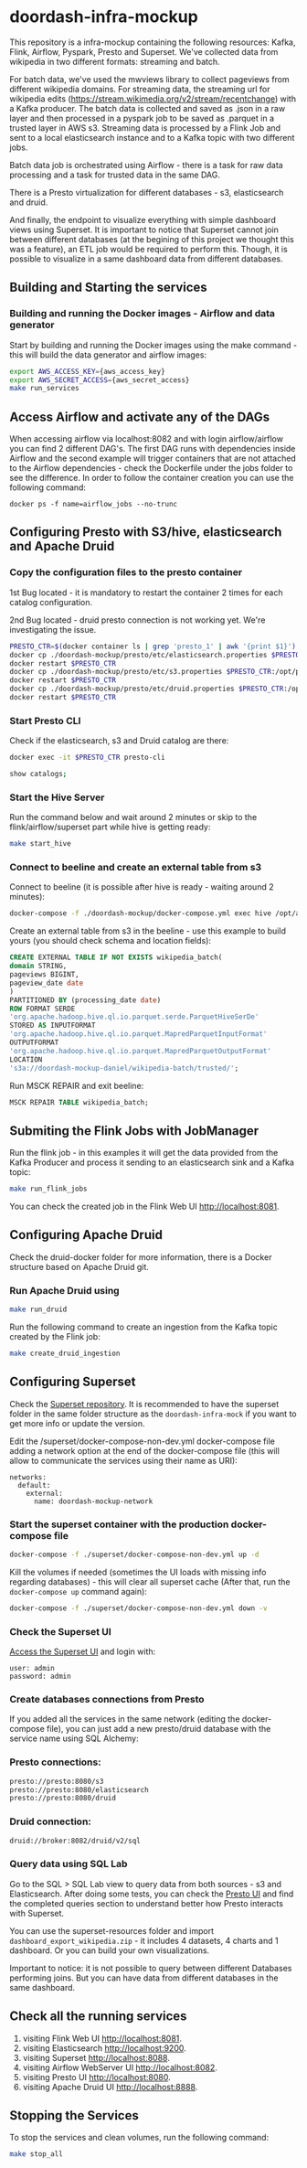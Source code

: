 # doordash-infra-mockup
This repository is a infra-mockup containing the following resources: Kafka, Flink, Airflow, Pyspark, Presto and Superset. We've collected data from wikipedia in two different formats: streaming and batch.

For batch data, we've used the mwviews library to collect pageviews from different wikipedia domains. For streaming data, the streaming url for wikipedia edits (https://stream.wikimedia.org/v2/stream/recentchange) with a Kafka producer. The batch data is collected and saved as .json in a raw layer and then processed in a pyspark job to be saved as .parquet in a trusted layer in AWS s3. Streaming data is processed by a Flink Job and sent to a local elasticsearch instance and to a Kafka topic with two different jobs.

Batch data job is orchestrated using Airflow - there is a task for raw data processing and a task for trusted data in the same DAG.

There is a Presto virtualization for different databases - s3, elasticsearch and druid.

And finally, the endpoint to visualize everything with simple dashboard views using Superset. It is important to notice that Superset cannot join between different databases (at the begining of this project we thought this was a feature), an ETL job would be required to perform this. Though, it is possible to visualize in a same dashboard data from different databases. 

## Building and Starting the services

### Building and running the Docker images - Airflow and data generator

Start by building and running the Docker images using the make command - this will build the data generator and airflow images:
```bash
export AWS_ACCESS_KEY={aws_access_key}
export AWS_SECRET_ACCESS={aws_secret_access}
make run_services
```

## Access Airflow and activate any of the DAGs
When accessing airflow via localhost:8082 and with login airflow/airflow you can find 2 different DAG's. The first DAG runs with dependencies inside Airflow and the second example will trigger containers that are not attached to the Airflow dependencies - check the Dockerfile under the jobs folder to see the difference. In order to follow the container creation you can use the following command:
```
docker ps -f name=airflow_jobs --no-trunc
```
## Configuring Presto with S3/hive, elasticsearch and Apache Druid

### Copy the configuration files to the presto container
1st Bug located - it is mandatory to restart the container 2 times for each catalog configuration.

2nd Bug located - druid presto connection is not working yet. We're investigating the issue.

```bash
PRESTO_CTR=$(docker container ls | grep 'presto_1' | awk '{print $1}')
docker cp ./doordash-mockup/presto/etc/elasticsearch.properties $PRESTO_CTR:/opt/presto-server/etc/catalog/elasticsearch.properties
docker restart $PRESTO_CTR
docker cp ./doordash-mockup/presto/etc/s3.properties $PRESTO_CTR:/opt/presto-server/etc/catalog/s3.properties
docker restart $PRESTO_CTR
docker cp ./doordash-mockup/presto/etc/druid.properties $PRESTO_CTR:/opt/presto-server/etc/catalog/druid.properties
docker restart $PRESTO_CTR
```

### Start Presto CLI
Check if the elasticsearch, s3 and Druid catalog are there:

```bash
docker exec -it $PRESTO_CTR presto-cli
```

```bash
show catalogs;
```
### Start the Hive Server
Run the command below and wait around 2 minutes or skip to the flink/airflow/superset part while hive is getting ready:

```bash
make start_hive
```

### Connect to beeline and create an external table from s3
Connect to beeline (it is possible after hive is ready - waiting around 2 minutes):
```bash
docker-compose -f ./doordash-mockup/docker-compose.yml exec hive /opt/apache-hive-3.1.2-bin/bin/beeline -u  jdbc:hive2://localhost:10000
```

Create an external table from s3 in the beeline - use this example to build yours (you should check schema and location fields):
```sql
CREATE EXTERNAL TABLE IF NOT EXISTS wikipedia_batch(
domain STRING,
pageviews BIGINT,
pageview_date date
)
PARTITIONED BY (processing_date date)
ROW FORMAT SERDE
'org.apache.hadoop.hive.ql.io.parquet.serde.ParquetHiveSerDe'
STORED AS INPUTFORMAT
'org.apache.hadoop.hive.ql.io.parquet.MapredParquetInputFormat'
OUTPUTFORMAT
'org.apache.hadoop.hive.ql.io.parquet.MapredParquetOutputFormat'
LOCATION
's3a://doordash-mockup-daniel/wikipedia-batch/trusted/';
```

Run MSCK REPAIR and exit beeline:

```sql
MSCK REPAIR TABLE wikipedia_batch;
```

## Submiting the Flink Jobs with JobManager

Run the flink job - in this examples it will get the data provided from the Kafka Producer and process it sending to an elasticsearch sink and a Kafka topic:

```bash
make run_flink_jobs
```
You can check the created job in the Flink Web UI [http://localhost:8081](http://localhost:8081).

## Configuring Apache Druid
Check the druid-docker folder for more information, there is a Docker structure based on Apache Druid git.

### Run Apache Druid using
```bash
make run_druid
```
Run the following command to create an ingestion from the Kafka topic created by the Flink job:
```bash
make create_druid_ingestion
```

## Configuring Superset
Check the [Superset repository](https://github.com/apache/superset). It is recommended to have the superset folder in the same folder structure as the `doordash-infra-mock` if you want to get more info or update the version.

Edit the /superset/docker-compose-non-dev.yml docker-compose file adding a network option at the end of the docker-compose file (this will allow to communicate the services using their name as URI):
```
networks: 
  default: 
    external: 
      name: doordash-mockup-network
```

### Start the superset container with the production docker-compose file
```bash
docker-compose -f ./superset/docker-compose-non-dev.yml up -d
```

Kill the volumes if needed (sometimes the UI loads with missing info regarding databases) - this will clear all superset cache (After that, run the `docker-compose up` command again):
```bash
docker-compose -f ./superset/docker-compose-non-dev.yml down -v
```
### Check the Superset UI

 [Access the Superset UI](http://localhost:8088) and login with:
```
user: admin
password: admin
```
### Create databases connections from Presto

If you added all the services in the same network (editing the docker-compose file), you can just add a new presto/druid database with the service name using SQL Alchemy:

### Presto connections:
```bash
presto://presto:8080/s3
presto://presto:8080/elasticsearch
presto://presto:8080/druid
```
### Druid connection:
```bash
druid://broker:8082/druid/v2/sql
```
### Query data using SQL Lab
Go to the SQL > SQL Lab view to query data from both sources - s3 and Elasticsearch. After doing some tests, you can check the [Presto UI](http://localhost:8080) and find the completed queries section to understand better how Presto interacts with Superset.

You can use the superset-resources folder and import `dashboard_export_wikipedia.zip` - it includes 4 datasets, 4 charts and 1 dashboard. Or you can build your own visualizations.

Important to notice: it is not possible to query between different Databases performing joins. But you can have data from different databases in the same dashboard.

## Check all the running services

1. visiting Flink Web UI [http://localhost:8081](http://localhost:8081).
2. visiting Elasticsearch [http://localhost:9200](http://localhost:9200).
3. visiting Superset [http://localhost:8088](http://localhost:8088).
4. visiting Airflow WebServer UI [http://localhost:8082](http://localhost:8082).
5. visiting Presto UI [http://localhost:8080](http://localhost:8080).
6. visiting Apache Druid UI [http://localhost:8888](http://localhost:8888).

## Stopping the Services

To stop the services and clean volumes, run the following command:

```bash
make stop_all
```

